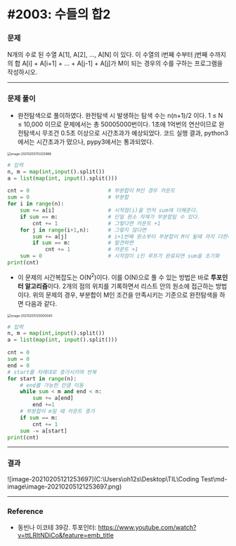 # #2003: 수들의 합2

### 문제

N개의 수로 된 수열 A[1], A[2], …, A[N] 이 있다. 이 수열의 i번째 수부터 j번째 수까지의 합 A[i] + A[i+1] + … + A[j-1] + A[j]가 M이 되는 경우의 수를 구하는 프로그램을 작성하시오.

---

### 문제 풀이

- 완전탐색으로 풀이하였다. 완전탐색 시 발생하는 탐색 수는 n(n+1)/2 이다. 1 ≤ N ≤ 10,000 이므로 문제에서는 총 50005000번이다. 1초에 1억번의 연산이므로 완전탐색시 무조건 0.5초 이상으로 시간초과가 예상되었다. 코드 실행 결과, python3에서는 시간초과가 떴으나, pypy3에서는 통과되었다.

<img src="C:\Users\oh12s\Desktop\TIL\Coding Test\md-image\image-20210205113325866.png" alt="image-20210205113325866" style="zoom: 50%;" />

``` python
# 입력
n, m = map(int,input().split())
a = list(map(int, input().split()))

cnt = 0							# 부분합이 M인 경우 카운트
sum = 0							# 부분합
for i in range(n):
    sum += a[i]					# 시작점(i)을 먼저 sum에 더해준다.
    if sum == m:				# 단일 원소 자체가 부분합일 수 있다.
        cnt += 1				# 그렇다면 카운트 +1
    for j in range(i+1,n):		# 그렇지 않다면 
        sum += a[j]				# i+1번째 원소부터 부분합이 M이 될때 까지 더한다.
        if sum == m:			# 발견하면
            cnt += 1			# 카운트 +1
    sum = 0						# 시작점이 i인 루프가 완료되면 sum을 초기화
print(cnt)

```



- 이 문제의 시간복잡도는 O(N<sup>2</sup>)이다. 이를 O(N)으로 풀 수 있는 방법은 바로 **투포인터 알고리즘**이다. 2개의 점의 위치를 기록하면서 리스트 안의 원소에 접근하는 방법이다. 위의 문제의 경우, 부분합이 M인 조건을 만족시키는 기준으로 완전탐색을 하면 다음과 같다.

<img src="C:\Users\oh12s\Desktop\TIL\Coding Test\md-image\image-20210205120000040.png" alt="image-20210205120000040" style="zoom:50%;" />

```python
# 입력
n, m = map(int,input().split())
a = list(map(int, input().split()))

cnt = 0
sum = 0
end = 0
# start를 차례대로 증가시키며 반복
for start in range(n):
    # end를 가능한 만큼 이동
    while sum < m and end < n:
        sum += a[end]
        end +=1
    # 부분합이 m일 때 카운트 증가
    if sum == m:
        cnt += 1
    sum -= a[start]
print(cnt)
```



---

### 결과

![image-20210205121253697](C:\Users\oh12s\Desktop\TIL\Coding Test\md-image\image-20210205121253697.png)

---

### Reference

- 동빈나 이코테 39강. 투포인터: https://www.youtube.com/watch?v=ttLRltNDiCo&feature=emb_title

